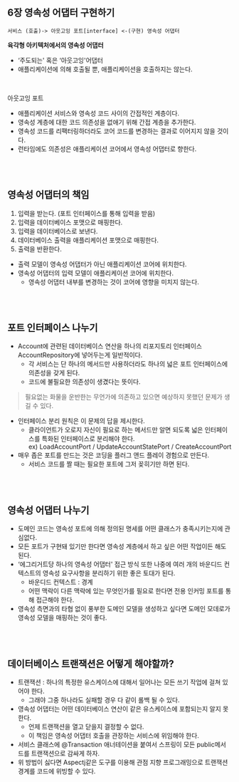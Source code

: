 ## 6장 영속성 어댑터 구현하기


`서비스 (호출)-> 아웃고잉 포트[interface] <-(구현) 영속성 어댑터`

**육각형 아키텍처에서의 영속성 어댑터**

- ‘주도되는' 혹은 ‘아웃고잉'어댑터
- 애플리케이션에 의해 호출될 뿐, 애플리케이션을 호출하지는 않는다.

<br/>

아웃고잉 포트  

- 애플리케이션 서비스와 영속성 코드 사이의 간접적인 계층이다.
- 영속성 계층에 대한 코드 의존성을 없애기 위해 간접 계층을 추가한다.
- 영속성 코드를 리팩터링하더라도 코어 코드를 변경하는 결과로 이어지지 않을 것이다.
- 런타임에도 의존성은 애플리케이션 코어에서 영속성 어댑터로 향한다.

<br/>
<br/>

## 영속성 어댑터의 책임

1. 입력을 받는다. (포트 인터페이스를 통해 입력을 받음)
2. 입력을 데이터베이스 포맷으로 매핑한다.
3. 입력을 데이터베이스로 보낸다.
4. 데이터베이스 출력을 애플리케이션 포맷으로 매핑한다.
5. 출력을 반환한다.

- 출력 모델이 영속성 어댑터가 아닌 애플리케이션 코어에 위치한다.
- 영속성 어댑터의 입력 모델이 애플리케이션 코어에 위치한다.
    - 영속성 어댑터 내부를 변경하는 것이 코어에 영향을 미치지 않는다.


<br/>
<br/>

## 포트 인터페이스 나누기

- Account에 관련된 데이터베이스 연산을 하나의 리포지토리 인터페이스 AccountRepository에 넣어두는게 일반적이다.
    - 각 서비스는 단 하나의 메서드만 사용하더라도 하나의 넓은 포트 인터페이스에 의존성을 갖게 된다. 
    - 코드에 불필요한 의존성이 생겼다는 뜻이다.

> 필요없는 화물을 운반한는 무언가에 의존하고 있으면 예상하지 못했던 문제가 생길 수 있다.

- 인터페이스 분리 원칙은 이 문제의 답을 제시한다.  
    - 클라이언트가 오로지 자신이 필요로 하는 메서드만 알면 되도록 넓은 인터페이스를 특화된 인터페이스로 분리해야 한다.   
    ex) LoadAccountPort / UpdateAccountStatePort / CreateAccountPort
- 매우 좁은 포트를 만드는 것은 코딩을 플러그 앤드 플레이 경험으로 만든다. 
    - 서비스 코드를 짤 때는 필요한 포트에 그저 꽂히기만 하면 된다.

<br/>
<br/>  

## 영속성 어댑터 나누기

- 도메인 코드는 영속성 포트에 의해 정의된 명세를 어떤 클래스가 충족시키는지에 관심없다.
- 모든 포트가 구현돼 있기만 한다면 영속성 계층에서 하고 싶은 어떤 작업이든 해도 된다.
- ‘에그리거트당 하나의 영속성 어댑터' 접근 방식 또한 나중에 여러 개의 바운디드 컨텍스트의 영속성 요구사항을 분리하기 위한 좋은 토대가 된다.
    - 바운디드 컨텍스트 : 경계
    - 어떤 맥락이 다른 맥락에 있는 무엇인가를 필요로 한다면 전용 인커밍 포트를 통해 접근해야 한다.
- 영속성 측면과의 타협 없이 풍부한 도메인 모델을 생성하고 싶다면 도메인 모데로가 영속성 모델을 매핑하는 것이 좋다.

<br/>
<br/>

## 데이터베이스 트랜잭션은 어떻게 해야할까?

- 트랜잭션 : 하나의 특정한 유스케이스에 대해서 일어나는 모든 쓰기 작업에 걸쳐 있어야 한다. 
    - 그래야 그중 하나라도 실패할 경우 다 같이 롤백 될 수 있다.
- 영속성 어댑터는 어떤 데이터베이스 연산이 같은 유스케이스에 포함되는지 알지 못한다.
    - 언제 트랜잭션을 열고 닫을지 결정할 수 없다.
    - 이 책임은 영속성 어댑터 호출을 관장하는 서비스에 위임해야 한다.
- 서비스 클래스에 @Transaction 애너테이션을 붙여서 스프링이 모든 public메서드를 트랜잭션으로 감싸게 하자.
- 위 방법이 싫다면 Aspectj같은 도구를 이용해 관점 지향 프로그래밍으로 트랜잭션 경계를 코드에 위빙할 수 있다.